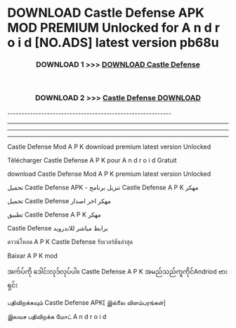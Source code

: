 # DOWNLOAD Castle Defense APK MOD PREMIUM Unlocked for A n d r o i d [NO.ADS] latest version pb68u 



<div align="center">

<h3>DOWNLOAD 1 >>> <a href="https://getmod2.web.app/?judul=Castle Defense">DOWNLOAD Castle Defense</a></h3><br>

<h3>DOWNLOAD 2 >>> <a href="https://getmod2.web.app/?judul=Castle Defense">Castle Defense DOWNLOAD </a></h3>

</div>
----------------------------------------------------------

----------------------------------------------------------

----------------------------------------------------------

----------------------------------------------------------

Castle Defense Mod A P K download premium latest version Unlocked

Télécharger Castle Defense A P K pour A n d r o i d Gratuit

download Castle Defense Mod A P K premium latest version Unlocked

تحميل Castle Defense APK - تنزيل برنامج Castle Defense A P K مهكر

تحميل Castle Defense مهكر اخر اصدار

تطبيق Castle Defense A P K مهكر

Castle Defense برابط مباشر للاندرويد

ดาวน์โหลด A P K Castle Defense รับเวอร์ชันล่าสุด

Baixar A P K mod

အက်ပ်ကို ဒေါင်းလုဒ်လုပ်ပါ။ Castle Defense A P K အမည်သည်ကူကိုင်Andriod ဗားရှင်း

பதிவிறக்கவும் Castle Defense APK[ இல்லை விளம்பரங்கள்] 
 
இலவச பதிவிறக்க மோட் A n d r o i d



